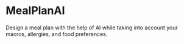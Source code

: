 # MealPlanAI
Design a meal plan with the help of AI while taking into account your macros, allergies, and food preferences. 
